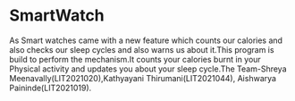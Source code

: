 # SmartWatch
As Smart watches came with a new feature which counts our calories and also checks our sleep cycles and also warns us about it.This program is build to perform the mechanism.It counts your calories burnt in your Physical activity and updates you about your sleep cycle.The Team-Shreya Meenavally(LIT2021020),Kathyayani Thirumani(LIT2021044), Aishwarya Paininde(LIT2021019).
